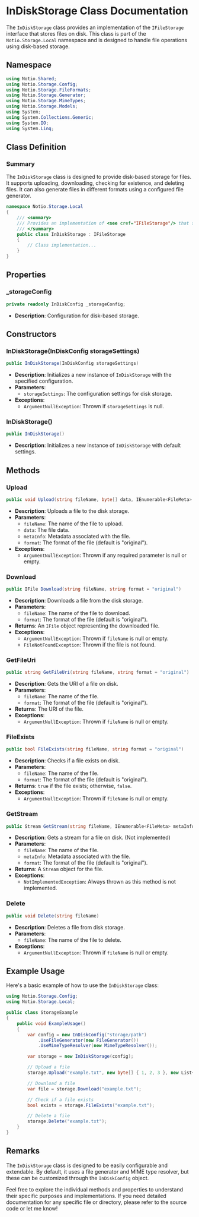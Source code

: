 # InDiskStorage Class Documentation

The `InDiskStorage` class provides an implementation of the `IFileStorage` interface that stores files on disk. This class is part of the `Notio.Storage.Local` namespace and is designed to handle file operations using disk-based storage.

## Namespace

```csharp
using Notio.Shared;
using Notio.Storage.Config;
using Notio.Storage.FileFormats;
using Notio.Storage.Generator;
using Notio.Storage.MimeTypes;
using Notio.Storage.Models;
using System;
using System.Collections.Generic;
using System.IO;
using System.Linq;
```

## Class Definition

### Summary

The `InDiskStorage` class is designed to provide disk-based storage for files. It supports uploading, downloading, checking for existence, and deleting files. It can also generate files in different formats using a configured file generator.

```csharp
namespace Notio.Storage.Local
{
    /// <summary>
    /// Provides an implementation of <see cref="IFileStorage"/> that stores files on disk.
    /// </summary>
    public class InDiskStorage : IFileStorage
    {
        // Class implementation...
    }
}
```

## Properties

### _storageConfig

```csharp
private readonly InDiskConfig _storageConfig;
```

- **Description**: Configuration for disk-based storage.

## Constructors

### InDiskStorage(InDiskConfig storageSettings)

```csharp
public InDiskStorage(InDiskConfig storageSettings)
```

- **Description**: Initializes a new instance of `InDiskStorage` with the specified configuration.
- **Parameters**:
  - `storageSettings`: The configuration settings for disk storage.
- **Exceptions**:
  - `ArgumentNullException`: Thrown if `storageSettings` is null.

### InDiskStorage()

```csharp
public InDiskStorage()
```

- **Description**: Initializes a new instance of `InDiskStorage` with default settings.

## Methods

### Upload

```csharp
public void Upload(string fileName, byte[] data, IEnumerable<FileMeta> metaInfo, string format = "original")
```

- **Description**: Uploads a file to the disk storage.
- **Parameters**:
  - `fileName`: The name of the file to upload.
  - `data`: The file data.
  - `metaInfo`: Metadata associated with the file.
  - `format`: The format of the file (default is "original").
- **Exceptions**:
  - `ArgumentNullException`: Thrown if any required parameter is null or empty.

### Download

```csharp
public IFile Download(string fileName, string format = "original")
```

- **Description**: Downloads a file from the disk storage.
- **Parameters**:
  - `fileName`: The name of the file to download.
  - `format`: The format of the file (default is "original").
- **Returns**: An `IFile` object representing the downloaded file.
- **Exceptions**:
  - `ArgumentNullException`: Thrown if `fileName` is null or empty.
  - `FileNotFoundException`: Thrown if the file is not found.

### GetFileUri

```csharp
public string GetFileUri(string fileName, string format = "original")
```

- **Description**: Gets the URI of a file on disk.
- **Parameters**:
  - `fileName`: The name of the file.
  - `format`: The format of the file (default is "original").
- **Returns**: The URI of the file.
- **Exceptions**:
  - `ArgumentNullException`: Thrown if `fileName` is null or empty.

### FileExists

```csharp
public bool FileExists(string fileName, string format = "original")
```

- **Description**: Checks if a file exists on disk.
- **Parameters**:
  - `fileName`: The name of the file.
  - `format`: The format of the file (default is "original").
- **Returns**: `true` if the file exists; otherwise, `false`.
- **Exceptions**:
  - `ArgumentNullException`: Thrown if `fileName` is null or empty.

### GetStream

```csharp
public Stream GetStream(string fileName, IEnumerable<FileMeta> metaInfo, string format = "original")
```

- **Description**: Gets a stream for a file on disk. (Not implemented)
- **Parameters**:
  - `fileName`: The name of the file.
  - `metaInfo`: Metadata associated with the file.
  - `format`: The format of the file (default is "original").
- **Returns**: A `Stream` object for the file.
- **Exceptions**:
  - `NotImplementedException`: Always thrown as this method is not implemented.

### Delete

```csharp
public void Delete(string fileName)
```

- **Description**: Deletes a file from disk storage.
- **Parameters**:
  - `fileName`: The name of the file to delete.
- **Exceptions**:
  - `ArgumentNullException`: Thrown if `fileName` is null or empty.

## Example Usage

Here's a basic example of how to use the `InDiskStorage` class:

```csharp
using Notio.Storage.Config;
using Notio.Storage.Local;

public class StorageExample
{
    public void ExampleUsage()
    {
        var config = new InDiskConfig("storage/path")
            .UseFileGenerator(new FileGenerator())
            .UseMimeTypeResolver(new MimeTypeResolver());

        var storage = new InDiskStorage(config);

        // Upload a file
        storage.Upload("example.txt", new byte[] { 1, 2, 3 }, new List<FileMeta>());

        // Download a file
        var file = storage.Download("example.txt");

        // Check if a file exists
        bool exists = storage.FileExists("example.txt");

        // Delete a file
        storage.Delete("example.txt");
    }
}
```

## Remarks

The `InDiskStorage` class is designed to be easily configurable and extendable. By default, it uses a file generator and MIME type resolver, but these can be customized through the `InDiskConfig` object.

Feel free to explore the individual methods and properties to understand their specific purposes and implementations. If you need detailed documentation for any specific file or directory, please refer to the source code or let me know!
